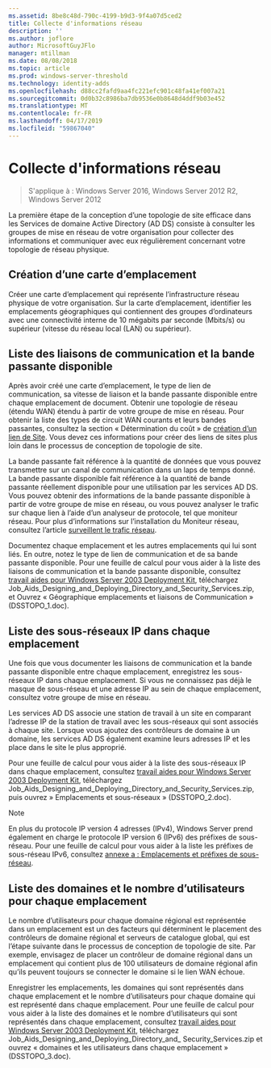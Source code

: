 ```yaml
---
ms.assetid: 8be8c48d-790c-4199-b9d3-9f4a07d5ced2
title: Collecte d'informations réseau
description: ''
ms.author: joflore
author: MicrosoftGuyJFlo
manager: mtillman
ms.date: 08/08/2018
ms.topic: article
ms.prod: windows-server-threshold
ms.technology: identity-adds
ms.openlocfilehash: d88cc2fafd9aa4fc221efc901c48fa41ef007a21
ms.sourcegitcommit: 0d0b32c8986ba7db9536e0b8648d4ddf9b03e452
ms.translationtype: MT
ms.contentlocale: fr-FR
ms.lasthandoff: 04/17/2019
ms.locfileid: "59867040"
---
```

# <a name="collecting-network-information"></a>Collecte d'informations réseau

>S'applique à : Windows Server 2016, Windows Server 2012 R2, Windows Server 2012

La première étape de la conception d’une topologie de site efficace dans les Services de domaine Active Directory (AD DS) consiste à consulter les groupes de mise en réseau de votre organisation pour collecter des informations et communiquer avec eux régulièrement concernant votre topologie de réseau physique.  
  
## <a name="creating-a-location-map"></a>Création d’une carte d’emplacement

Créer une carte d’emplacement qui représente l’infrastructure réseau physique de votre organisation. Sur la carte d’emplacement, identifier les emplacements géographiques qui contiennent des groupes d’ordinateurs avec une connectivité interne de 10 mégabits par seconde (Mbits/s) ou supérieur (vitesse du réseau local (LAN) ou supérieur).  
  
## <a name="listing-communication-links-and-available-bandwidth"></a>Liste des liaisons de communication et la bande passante disponible

Après avoir créé une carte d’emplacement, le type de lien de communication, sa vitesse de liaison et la bande passante disponible entre chaque emplacement de document. Obtenir une topologie de réseau (étendu WAN) étendu à partir de votre groupe de mise en réseau. Pour obtenir la liste des types de circuit WAN courants et leurs bandes passantes, consultez la section « Détermination du coût » de [création d’un lien de Site](../../ad-ds/plan/Creating-a-Site-Link-Design.md). Vous devez ces informations pour créer des liens de sites plus loin dans le processus de conception de topologie de site.  
  
La bande passante fait référence à la quantité de données que vous pouvez transmettre sur un canal de communication dans un laps de temps donné. La bande passante disponible fait référence à la quantité de bande passante réellement disponible pour une utilisation par les services AD DS. Vous pouvez obtenir des informations de la bande passante disponible à partir de votre groupe de mise en réseau, ou vous pouvez analyser le trafic sur chaque lien à l’aide d’un analyseur de protocole, tel que moniteur réseau. Pour plus d’informations sur l’installation du Moniteur réseau, consultez l’article [surveillent le trafic réseau](https://go.microsoft.com/fwlink/?LinkId=107058).  
  
Documentez chaque emplacement et les autres emplacements qui lui sont liés. En outre, notez le type de lien de communication et de sa bande passante disponible. Pour une feuille de calcul pour vous aider à la liste des liaisons de communication et la bande passante disponible, consultez [travail aides pour Windows Server 2003 Deployment Kit](https://go.microsoft.com/fwlink/?LinkID=102558), téléchargez Job_Aids_Designing_and_Deploying_Directory_and_Security_Services.zip, et Ouvrez « Géographique emplacements et liaisons de Communication » (DSSTOPO_1.doc).  
  
## <a name="listing-ip-subnets-within-each-location"></a>Liste des sous-réseaux IP dans chaque emplacement

Une fois que vous documenter les liaisons de communication et la bande passante disponible entre chaque emplacement, enregistrez les sous-réseaux IP dans chaque emplacement. Si vous ne connaissez pas déjà le masque de sous-réseau et une adresse IP au sein de chaque emplacement, consultez votre groupe de mise en réseau.  
  
Les services AD DS associe une station de travail à un site en comparant l’adresse IP de la station de travail avec les sous-réseaux qui sont associés à chaque site. Lorsque vous ajoutez des contrôleurs de domaine à un domaine, les services AD DS également examine leurs adresses IP et les place dans le site le plus approprié.  
  
Pour une feuille de calcul pour vous aider à la liste des sous-réseaux IP dans chaque emplacement, consultez [travail aides pour Windows Server 2003 Deployment Kit](https://go.microsoft.com/fwlink/?LinkID=102558), téléchargez Job_Aids_Designing_and_Deploying_Directory_and_Security_Services.zip, puis ouvrez » Emplacements et sous-réseaux » (DSSTOPO_2.doc).  
  
> [!NOTE]  
> En plus du protocole IP version 4 adresses (IPv4), Windows Server prend également en charge le protocole IP version 6 (IPv6) des préfixes de sous-réseau. Pour une feuille de calcul pour vous aider à la liste les préfixes de sous-réseau IPv6, consultez [annexe a : Emplacements et préfixes de sous-réseau](../../ad-ds/plan/Appendix-A--Locations-and-Subnet-Prefixes.md).  

## <a name="listing-domains-and-number-of-users-for-each-location"></a>Liste des domaines et le nombre d’utilisateurs pour chaque emplacement

Le nombre d’utilisateurs pour chaque domaine régional est représentée dans un emplacement est un des facteurs qui déterminent le placement des contrôleurs de domaine régional et serveurs de catalogue global, qui est l’étape suivante dans le processus de conception de topologie de site. Par exemple, envisagez de placer un contrôleur de domaine régional dans un emplacement qui contient plus de 100 utilisateurs de domaine régional afin qu’ils peuvent toujours se connecter le domaine si le lien WAN échoue.  
  
Enregistrer les emplacements, les domaines qui sont représentés dans chaque emplacement et le nombre d’utilisateurs pour chaque domaine qui est représenté dans chaque emplacement. Pour une feuille de calcul pour vous aider à la liste des domaines et le nombre d’utilisateurs qui sont représentés dans chaque emplacement, consultez [travail aides pour Windows Server 2003 Deployment Kit](https://go.microsoft.com/fwlink/?LinkID=102558), téléchargez Job_Aids_Designing_and_Deploying_Directory_and_ Security_Services.zip et ouvrez « domaines et les utilisateurs dans chaque emplacement » (DSSTOPO_3.doc).  
